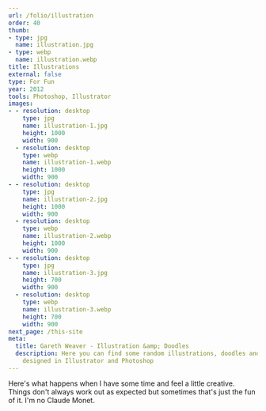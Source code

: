 ```yaml
---
url: /folio/illustration
order: 40
thumb:
- type: jpg
  name: illustration.jpg
- type: webp
  name: illustration.webp
title: Illustrations
external: false
type: For Fun
year: 2012
tools: Photoshop, Illustrator
images:
- - resolution: desktop
    type: jpg
    name: illustration-1.jpg
    height: 1000
    width: 900
  - resolution: desktop
    type: webp
    name: illustration-1.webp
    height: 1000
    width: 900
- - resolution: desktop
    type: jpg
    name: illustration-2.jpg
    height: 1000
    width: 900
  - resolution: desktop
    type: webp
    name: illustration-2.webp
    height: 1000
    width: 900
- - resolution: desktop
    type: jpg
    name: illustration-3.jpg
    height: 700
    width: 900
  - resolution: desktop
    type: webp
    name: illustration-3.webp
    height: 700
    width: 900
next_page: /this-site
meta:
  title: Gareth Weaver - Illustration &amp; Doodles
  description: Here you can find some random illustrations, doodles and art
    designed in Illustrator and Photoshop
---
```

Here's what happens when I have some time and feel a little creative.
Things don't always work out as expected but sometimes that's just the fun of
it. I'm no Claude Monet.
